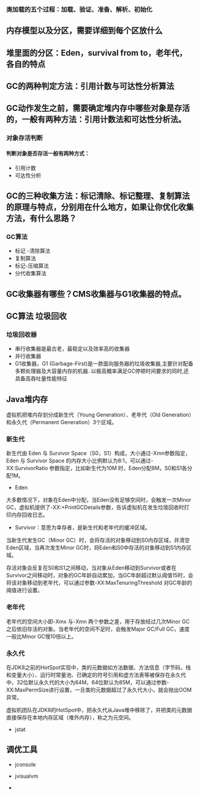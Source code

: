 
### 类加载的五个过程：加载、验证、准备、解析、初始化

## 内存模型以及分区，需要详细到每个区放什么

## 堆里面的分区：Eden，survival from to，老年代，各自的特点

## GC的两种判定方法：引用计数与可达性分析算法

## GC动作发生之前，需要确定堆内存中哪些对象是存活的，一般有两种方法：引用计数法和可达性分析法。


### 对象存活判断

#### 判断对象是否存活一般有两种方式：
- 引用计数
- 可达性分析

## GC的三种收集方法：标记清除、标记整理、复制算法的原理与特点，分别用在什么地方，如果让你优化收集方法，有什么思路？

### GC算法

- 标记 -清除算法
- 复制算法
- 标记-压缩算法
- 分代收集算法

## GC收集器有哪些？CMS收集器与G1收集器的特点。

## GC算法 垃圾回收





### 垃圾回收器

- 串行收集器是最古老，最稳定以及效率高的收集器
- 并行收集器
- G1收集器，G1 (Garbage-First)是一款面向服务器的垃圾收集器,主要针对配备多颗处理器及大容量内存的机器. 以极高概率满足GC停顿时间要求的同时,还具备高吞吐量性能特征


## Java堆内存

虚拟机把堆内存划分成新生代（Young Generation）、老年代（Old Generation）和永久代（Permanent Generation）3个区域。

### 新生代

新生代由 Eden 与 Survivor Space（S0，S1）构成，大小通过-Xmn参数指定，Eden 与 Survivor Space 的内存大小比例默认为8:1，可以通过-XX:SurvivorRatio 参数指定，比如新生代为10M 时，Eden分配8M，S0和S1各分配1M。

- Eden

大多数情况下，对象在Eden中分配，当Eden没有足够空间时，会触发一次Minor GC，虚拟机提供了-XX:+PrintGCDetails参数，告诉虚拟机在发生垃圾回收时打印内存回收日志。

- Survivor：意思为幸存者，是新生代和老年代的缓冲区域。

当新生代发生GC（Minor GC）时，会将存活的对象移动到S0内存区域，并清空Eden区域，当再次发生Minor GC时，将Eden和S0中存活的对象移动到S1内存区域。

存活对象会反复在S0和S1之间移动，当对象从Eden移动到Survivor或者在Survivor之间移动时，对象的GC年龄自动累加，当GC年龄超过默认阈值15时，会将该对象移动到老年代，可以通过参数-XX:MaxTenuringThreshold 对GC年龄的阈值进行设置。

### 老年代

老年代的空间大小即-Xmx 与-Xmn 两个参数之差，用于存放经过几次Minor GC之后依旧存活的对象。当老年代的空间不足时，会触发Major GC/Full GC，速度一般比Minor GC慢10倍以上。

### 永久代

在JDK8之前的HotSpot实现中，类的元数据如方法数据、方法信息（字节码，栈和变量大小）、运行时常量池、已确定的符号引用和虚方法表等被保存在永久代中，32位默认永久代的大小为64M，64位默认为85M，可以通过参数-XX:MaxPermSize进行设置，一旦类的元数据超过了永久代大小，就会抛出OOM异常。

虚拟机团队在JDK8的HotSpot中，把永久代从Java堆中移除了，并把类的元数据直接保存在本地内存区域（堆外内存），称之为元空间。








- jstat

## 调优工具

- jconsole

- jvisualvm

-
